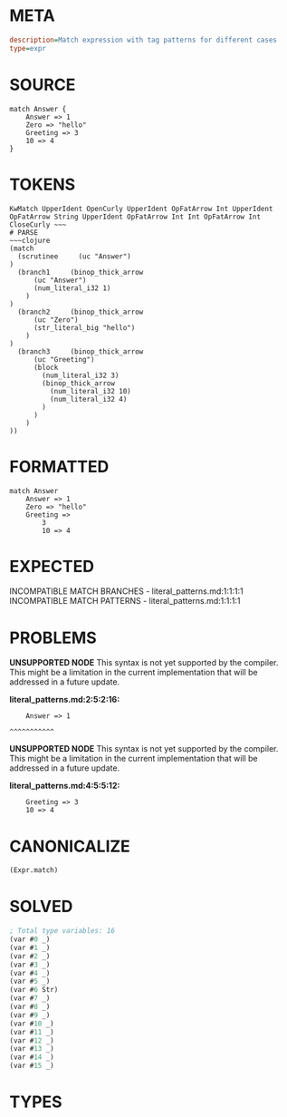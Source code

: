 # META
~~~ini
description=Match expression with tag patterns for different cases
type=expr
~~~
# SOURCE
~~~roc
match Answer {
    Answer => 1
    Zero => "hello"
    Greeting => 3
    10 => 4
}
~~~
# TOKENS
~~~text
KwMatch UpperIdent OpenCurly UpperIdent OpFatArrow Int UpperIdent OpFatArrow String UpperIdent OpFatArrow Int Int OpFatArrow Int CloseCurly ~~~
# PARSE
~~~clojure
(match
  (scrutinee     (uc "Answer")
)
  (branch1     (binop_thick_arrow
      (uc "Answer")
      (num_literal_i32 1)
    )
)
  (branch2     (binop_thick_arrow
      (uc "Zero")
      (str_literal_big "hello")
    )
)
  (branch3     (binop_thick_arrow
      (uc "Greeting")
      (block
        (num_literal_i32 3)
        (binop_thick_arrow
          (num_literal_i32 10)
          (num_literal_i32 4)
        )
      )
    )
))
~~~
# FORMATTED
~~~roc
match Answer
	Answer => 1
	Zero => "hello"
	Greeting => 
		3
		10 => 4
~~~
# EXPECTED
INCOMPATIBLE MATCH BRANCHES - literal_patterns.md:1:1:1:1
INCOMPATIBLE MATCH PATTERNS - literal_patterns.md:1:1:1:1
# PROBLEMS
**UNSUPPORTED NODE**
This syntax is not yet supported by the compiler.
This might be a limitation in the current implementation that will be addressed in a future update.

**literal_patterns.md:2:5:2:16:**
```roc
    Answer => 1
```
    ^^^^^^^^^^^


**UNSUPPORTED NODE**
This syntax is not yet supported by the compiler.
This might be a limitation in the current implementation that will be addressed in a future update.

**literal_patterns.md:4:5:5:12:**
```roc
    Greeting => 3
    10 => 4
```


# CANONICALIZE
~~~clojure
(Expr.match)
~~~
# SOLVED
~~~clojure
; Total type variables: 16
(var #0 _)
(var #1 _)
(var #2 _)
(var #3 _)
(var #4 _)
(var #5 _)
(var #6 Str)
(var #7 _)
(var #8 _)
(var #9 _)
(var #10 _)
(var #11 _)
(var #12 _)
(var #13 _)
(var #14 _)
(var #15 _)
~~~
# TYPES
~~~roc
~~~
